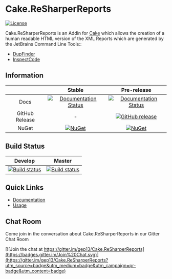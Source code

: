 # Cake.ReSharperReports

[![License](http://img.shields.io/:license-mit-blue.svg)](http://gep13.mit-license.org)

Cake.ReSharperReports is an Addin for [Cake](http://cakebuild.net/) which allows the creation of a human readable HTML version of the XML Reports which are generated by the JetBrains Command Line Tools::

- [DupFinder](https://confluence.jetbrains.com/display/NETCOM/Introducing+dupFinder)
- [InspectCode](https://confluence.jetbrains.com/display/NETCOM/Introducing+InspectCode)

## Information

||Stable|Pre-release|
|:--:|:--:|:--:|
|Docs|[![Documentation Status](https://readthedocs.org/projects/cakeresharperreports/badge/?version=stable)](http://cakeresharperreports.readthedocs.org/en/stable/)|[![Documentation Status](https://readthedocs.org/projects/cakeresharperreports/badge/?version=develop)](http://cakeresharperreports.readthedocs.org/en/develop/)|
|GitHub Release|-|[![GitHub release](https://img.shields.io/github/release/gep13/Cake.ReSharperReports.svg)](https://github.com/gep13/Cake.ReSharperReports/releases/latest)|
|NuGet|[![NuGet](https://img.shields.io/nuget/v/Cake.ReSharperReports.svg)](https://www.nuget.org/packages/Cake.ReSharperReports)|[![NuGet](https://img.shields.io/nuget/vpre/Cake.ReSharperReports.svg)](https://www.nuget.org/packages/Cake.ReSharperReports)|

## Build Status

|Develop|Master|
|:--:|:--:|
|[![Build status](https://ci.appveyor.com/api/projects/status/m4d9tag4iyps7238/branch/develop?svg=true)](https://ci.appveyor.com/project/GaryEwanPark/cake-resharperreports/branch/develop)|[![Build status](https://ci.appveyor.com/api/projects/status/m4d9tag4iyps7238/branch/develop?svg=true)](https://ci.appveyor.com/project/GaryEwanPark/cake-resharperreports/branch/master)|

## Quick Links

- [Documentation](http://cakeresharperreports.readthedocs.org/en/develop/)
- [Usage](http://cakeresharperreports.readthedocs.org/en/develop/usage/)

## Chat Room
Come join in the conversation about Cake.ReSharperReports in our Gitter Chat Room

[![Join the chat at https://gitter.im/gep13/Cake.ReSharperReports](https://badges.gitter.im/Join%20Chat.svg)](https://gitter.im/gep13/Cake.ReSharperReports?utm_source=badge&utm_medium=badge&utm_campaign=pr-badge&utm_content=badge)
